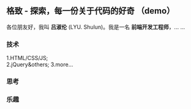 ## 格致 - 探索，每一份关于代码的好奇 （demo）

各位朋友好，我叫 **吕淑伦** (LYU. Shulun)。我是一名 **前端开发工程师**，... ...


### 技术

1.HTML/CSS/JS;  
2.jQuery&others;
3.more...


### 思考



### 乐趣



